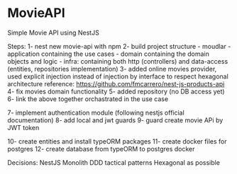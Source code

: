# MovieAPI

Simple Movie API using NestJS

Steps:
1- nest new movie-api with npm
2- build project structure - moudlar - application containing the use cases - domain containing the domain objects and logic - infra: containing both http (controllers) and data-access (entities, repositories implementation)
3- added online movies provider, used explicit injection instead of injection by interface to respect hexagonal architecture reference: https://github.com/fmcarrero/nest-js-products-api
4- fix movies domain functionality
5- added repository (no DB access yet)
6- link the above together orchastrated in the use case

7- implement authentication module (following nestjs official documentation)
8- add local and jwt guards
9- guard create movie APi by JWT token

10- create entities and install typeORM packages
11- create docker files for postgres
12- create database from typeORM to postgres docker

Decisions:
NestJS
Monolith
DDD tactical patterns
Hexagonal as possible
